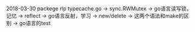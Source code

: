 2018-03-30
packege rlp
typecache.go -> sync.RWMutex -> go语言读写锁，记忆
-> reflect -> go语言反射，学习
-> new/delete -> 这两个语法和make的区别
-> go语言的test
